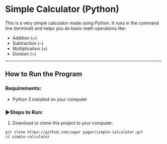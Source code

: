 # Simple Calculator (Python)

This is a very simple calculator made using Python. It runs in the command line (terminal) and helps you do basic math operations like:

- Addition (+)
- Subtraction (−)
- Multiplication (×)
- Division (÷)

---

## How to Run the Program

### Requirements:
- Python 3 installed on your computer

### ▶Steps to Run:

1. Download or clone this project to your computer:

```bash
git clone https://github.com/sagar pagar/simple-calculator.git
cd simple-calculator

